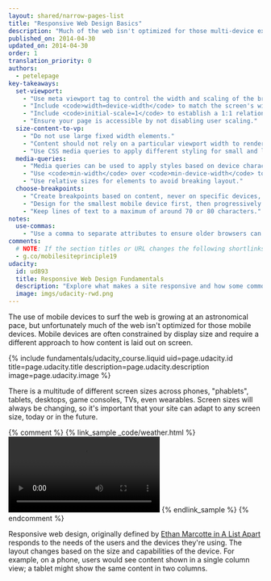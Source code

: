```yaml
---
layout: shared/narrow-pages-list
title: "Responsive Web Design Basics"
description: "Much of the web isn't optimized for those multi-device experiences. Learn the fundamentals to get your site working on mobile, desktop or anything else with a screen."
published_on: 2014-04-30
updated_on: 2014-04-30
order: 1
translation_priority: 0
authors:
  - petelepage
key-takeaways:
  set-viewport:
    - "Use meta viewport tag to control the width and scaling of the browsers viewport."
    - "Include <code>width=device-width</code> to match the screen's width in device independent pixels."
    - "Include <code>initial-scale=1</code> to establish a 1:1 relationship between CSS pixels and device independent pixels."
    - "Ensure your page is accessible by not disabling user scaling."
  size-content-to-vp:
    - "Do not use large fixed width elements."
    - "Content should not rely on a particular viewport width to render well."
    - "Use CSS media queries to apply different styling for small and large screens."
  media-queries:
    - "Media queries can be used to apply styles based on device characteristics."
    - "Use <code>min-width</code> over <code>min-device-width</code> to ensure the broadest experience."
    - "Use relative sizes for elements to avoid breaking layout."
  choose-breakpoints:
    - "Create breakpoints based on content, never on specific devices, products or brands."
    - "Design for the smallest mobile device first, then progressively enhance the experience as more screen real estate becomes available."
    - "Keep lines of text to a maximum of around 70 or 80 characters."
notes:
  use-commas:
    - "Use a comma to separate attributes to ensure older browsers can properly parse the attributes."
comments:
  # NOTE: If the section titles or URL changes the following shortlinks must be updated
  - g.co/mobilesiteprinciple19
udacity:
  id: ud893
  title: Responsive Web Design Fundamentals
  description: "Explore what makes a site responsive and how some common responsive design patterns work across different devices. Learn how to create your own responsive layouts and experiment with breakpoints, and optimizing text and more."
  image: imgs/udacity-rwd.png
---
```


<p class="intro">
  The use of mobile devices to surf the web is growing at an astronomical pace, but unfortunately much of the web isn't optimized for those mobile devices. Mobile devices are often constrained by display size and require a different approach to how content is laid out on screen.
</p>

{% include fundamentals/udacity_course.liquid uid=page.udacity.id title=page.udacity.title description=page.udacity.description image=page.udacity.image %}

There is a multitude of different screen sizes across phones, "phablets",
tablets, desktops, game consoles, TVs, even wearables.  Screen sizes will always
be changing, so it's important that your site can adapt to any screen size,
today or in the future.

{% comment %}
{% link_sample _code/weather.html %}
  <video autoplay loop controls class="responsiveVideo">
    <source src="videos/resize.webm" type="video/webm">
    <source src="videos/resize.mp4" type="video/mp4">
  </video>
{% endlink_sample %}
{% endcomment %}

Responsive web design, originally defined by [Ethan Marcotte in A List
Apart](http://alistapart.com/article/responsive-web-design/) responds to the
needs of the users and the devices they're using.  The layout changes based on
the size and capabilities of the device.  For example, on a phone, users would
see content shown in a single column view; a tablet might show the same content
in two columns.
